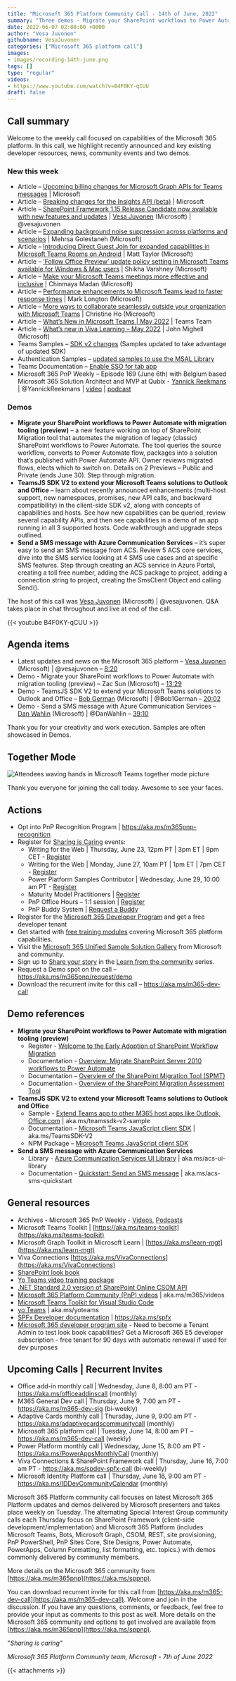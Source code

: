 ```yaml
---
title: "Microsoft 365 Platform Community Call - 14th of June, 2022"  
summary: "Three demos - Migrate your SharePoint workflows to Power Automate with migration tooling (preview), TeamsJS SDK V2 to extend your Microsoft Teams solutions to Outlook and Office, and Send a SMS message with Azure Communication Services. New articles, updated samples."
date: 2022-06-07 02:00:00 +0000
author: "Vesa Juvonen"
githubname: VesaJuvonen
categories: ["Microsoft 365 platform call"]
images:
- images/recording-14th-june.png
tags: []
type: "regular"
videos:
- https://www.youtube.com/watch?v=B4F0KY-qCUU
draft: false
---
```


## Call summary

Welcome to the weekly call focused on capabilities of the Microsoft 365 platform.  In this call, we highlight recently announced and key existing developer resources, news, community events and two demos.

### New this week

* Article – [Upcoming billing changes for Microsoft Graph APIs for Teams messages](https://devblogs.microsoft.com/microsoft365dev/upcoming-billing-changes-for-microsoft-graph-apis-for-teams-messages/) \| Microsoft
* Article – [Breaking changes for the Insights API (beta)](https://devblogs.microsoft.com/microsoft365dev/breaking-changes-for-the-insights-api-beta/) \| Microsoft
* Article – [SharePoint Framework 1.15 Release Candidate now available with new features and updates](https://devblogs.microsoft.com/microsoft365dev/sharepoint-framework-1-15-release-candidate-new-features-for-viva-connections-microsoft-teams-and-sharepoint/) \| [Vesa Juvonen](http://twitter.com/vesajuvonen) (Microsoft) \| @vesajuvonen
* Article – [Expanding background noise suppression across platforms and scenarios](https://techcommunity.microsoft.com/t5/microsoft-teams-blog/expanding-background-noise-suppression-across-platforms-and/ba-p/3300366) \| Mehrsa Golestaneh (Microsoft)
* Article – [Introducing Direct Guest Join for expanded capabilities in Microsoft Teams Rooms on Android](https://techcommunity.microsoft.com/t5/microsoft-teams-blog/introducing-direct-guest-join-for-expanded-capabilities-in/ba-p/3467078) \| Matt Taylor (Microsoft)
* Article – [‘Follow Office Preview’ update policy setting in Microsoft Teams available for Windows & Mac users](https://techcommunity.microsoft.com/t5/microsoft-teams-blog/follow-office-preview-update-policy-setting-in-microsoft-teams/ba-p/3466821) \| Shikha Varshney (Microsoft)
* Article – [Make your Microsoft Teams meetings more effective and inclusive](https://techcommunity.microsoft.com/t5/microsoft-teams-blog/make-your-microsoft-teams-meetings-more-effective-and-inclusive/ba-p/3423688) \| Chinmaya Madan (Microsoft)
* Article – [Performance enhancements to Microsoft Teams lead to faster response times](https://techcommunity.microsoft.com/t5/microsoft-teams-blog/performance-enhancements-to-microsoft-teams-lead-to-faster/ba-p/3460419) \| Mark Longton (Microsoft)
* Article – [More ways to collaborate seamlessly outside your organization with Microsoft Teams](https://techcommunity.microsoft.com/t5/microsoft-teams-blog/more-ways-to-collaborate-seamlessly-outside-your-organization/ba-p/3452686) \| Christine Ho (Microsoft)
* Article – [What’s New in Microsoft Teams \| May 2022](https://techcommunity.microsoft.com/t5/microsoft-teams-blog/what-s-new-in-microsoft-teams-may-2022/ba-p/3440546) \| Teams Team
* Article – [What’s new in Viva Learning – May 2022](https://techcommunity.microsoft.com/t5/microsoft-viva-blog/what-s-new-in-viva-learning-may-2022/ba-p/3435796) \| John Mighell (Microsoft)
* Teams Samples – [SDK v2 changes](https://github.com/OfficeDev/Microsoft-Teams-Samples/tree/main/samples) (Samples updated to take advantage of updated SDK)
* Authentication Samples – [updated samples to use the MSAL Library](https://github.com/OfficeDev/Microsoft-Teams-Samples/tree/main/samples)
* Teams Documentation – [Enable SSO for tab app](https://docs.microsoft.com/microsoftteams/platform/tabs/how-to/authentication/tab-sso-overview)
* Microsoft 365 PnP Weekly – Episode 169 (June 6th) with Belgium based Microsoft 365 Solution Architect and MVP at Qubix - [Yannick Reekmans](http://twitter.com/YannickReekmans) \| @YannickReekmans \| [video](https://pnp.github.io/blog/microsoft-365-pnp-weekly/episode-169/) \| [podcast](https://www.podbean.com/media/share/pb-uvjxj-1244047)

### Demos

* **Migrate your SharePoint workflows to Power Automate with migration tooling (preview)** – a new feature working on top of SharePoint Migration tool that automates the migration of legacy (classic) SharePoint workflows to Power Automate. The tool queries the source workflow, converts to Power Automate flow, packages into a solution that’s published with Power Automate API. Owner reviews migrated flows, elects which to switch on. Details on 2 Previews – Public and Private (ends June 30). Step through migration.
* **TeamsJS SDK V2 to extend your Microsoft Teams solutions to Outlook and Office** – learn about recently announced enhancements (multi-host support, new namespaces, promises, new API calls, and backward compatibility) in the client-side SDK v2, along with concepts of capabilities and hosts. See how new capabilities can be queried, review several capability APIs, and then see capabilities in a demo of an app running in all 3 supported hosts. Code walkthrough and upgrade steps outlined.
* **Send a SMS message with Azure Communication Services** – it’s super easy to send an SMS message from ACS. Review 5 ACS core services, dive into the SMS service looking at 4 SMS use cases and at specific SMS features. Step through creating an ACS service in Azure Portal, creating a toll free number, adding the ACS package to project, adding a connection string to project, creating the SmsClient Object and calling Send().

The host of this call was [Vesa Juvonen](http://twitter.com/vesajuvonen) (Microsoft) \| @vesajuvonen. Q&A takes place in chat throughout and live at end of the call.

{{< youtube B4F0KY-qCUU >}}

## Agenda items

* Latest updates and news on the Microsoft 365 platform – [Vesa Juvonen](http://twitter.com/vesajuvonen) (Microsoft) \| @vesajuvonen – [8:20](https://youtu.be/B4F0KY-qCUU?t=500)
* Demo - Migrate your SharePoint workflows to Power Automate with migration tooling (preview) – Zac Sun (Microsoft) – [13:29](https://youtu.be/B4F0KY-qCUU?t=809)
* Demo - TeamsJS SDK V2 to extend your Microsoft Teams solutions to Outlook and Office – [Bob German](http://twitter.com/Bob1German) (Microsoft) \| @Bob1German – [20:02](https://youtu.be/B4F0KY-qCUU?t=1202)
* Demo - Send a SMS message with Azure Communication Services – [Dan Wahlin](http://twitter.com/DanWahlin) (Microsoft) \| @DanWahlin – [39:10](https://youtu.be/B4F0KY-qCUU?t=2350)

Thank you for your creativity and work execution. Samples are often showcased in Demos.

## Together Mode 
   
![Attendees waving hands in Microsoft Teams together mode picture](images/together-mode-220607.gif)

Thank you everyone for joining the call today. Awesome to see your faces. 

## Actions

* Opt into PnP Recognition Program \| <https://aka.ms/m365pnp-recognition>
* Register for [Sharing is Caring](https://pnp.github.io/sharing-is-caring/) events:
    * Writing for the Web \| Thursday, June 23, 12pm PT \| 3pm ET \| 9pm CET - [Register](https://forms.microsoft.com/pages/responsepage.aspx?id=KtIy2vgLW0SOgZbwvQuRaXDXyCl9DkBHq4A2OG7uLpdUQkYwOVhZTkg3Rk9TVUI3NlA4R0Y0RTFSTy4u)
    * Writing for the Web \| Monday, June 27, 10am PT \| 1pm ET \| 7pm CET - [Register](https://forms.microsoft.com/pages/responsepage.aspx?id=KtIy2vgLW0SOgZbwvQuRaXDXyCl9DkBHq4A2OG7uLpdUQkYwOVhZTkg3Rk9TVUI3NlA4R0Y0RTFSTy4u)
    * Power Platform Samples Contributor \| Wednesday, June 29, 10:00 am PT - [Register](https://forms.microsoft.com/pages/responsepage.aspx?id=KtIy2vgLW0SOgZbwvQuRaXDXyCl9DkBHq4A2OG7uLpdUN09VTVU2QzRLNE0yVERQMklHSDBMUTJGWC4u)
    * Maturity Model Practitioners \| [Register](https://aka.ms/mm4m365)
    * PnP Office Hours – 1:1 session \| [Register](https://outlook.office365.com/owa/calendar/PnPSharingisCaring@warner.digital/bookings/)
    * PnP Buddy System \| [Request a Buddy](https://forms.office.com/Pages/ResponsePage.aspx?id=KtIy2vgLW0SOgZbwvQuRaXDXyCl9DkBHq4A2OG7uLpdUMjRRUVg4NElZUUJLTEY1TVVSVDJFRFpLRS4u)
* Register for the [Microsoft 365 Developer Program](https://aka.ms/m365/devprogram) and get a free developer tenant
* Get started with [free training modules](https://aka.ms/m365/dev/learn) covering Microsoft 365 platform capabilities.
* Visit the [Microsoft 365 Unified Sample Solution Gallery](https://adoption.microsoft.com/sample-solution-gallery) from Microsoft and community.
* Sign up to [Share your story](https://aka.ms/share-your-story) in the [Learn from the community](https://aka.ms/LearnFromTheCommunity/ThisWeek) series.
* Request a Demo spot on the call – <https://aka.ms/m365pnp/request/demo>
* Download the recurrent invite for this call – <https://aka.ms/m365-dev-call>

## Demo references

* **Migrate your SharePoint workflows to Power Automate with migration tooling (preview)**
    * Register - [Welcome to the Early Adoption of SharePoint Workflow Migration](https://forms.office.com/r/SX9VBNFJbX)
    * Documentation - [Overview: Migrate SharePoint Server 2010 workflows to Power Automate](https://docs.microsoft.com/sharepointmigration/spmt-workflow-overview)
    * Documentation – [Overview of the SharePoint Migration Tool (SPMT)](https://docs.microsoft.com/sharepointmigration/introducing-the-sharepoint-migration-tool)
    * Documentation - [Overview of the SharePoint Migration Assessment Tool](https://docs.microsoft.com/sharepointmigration/overview-of-the-sharepoint-migration-assessment-tool)
* **TeamsJS SDK V2 to extend your Microsoft Teams solutions to Outlook and Office**
    * Sample - [Extend Teams app to other M365 host apps like Outlook, Office.com](https://github.com/OfficeDev/m365-msteams-northwind-app-samples/tree/main/experimental/ExtendTeamsforM365) \| aka.ms/teamssdk-v2-sample
    * Documentation - [Microsoft Teams JavaScript client SDK](https://docs.microsoft.com/javascript/api/overview/msteams-client) \| aka.ms/TeamsSDK-V2
    * NPM Package – [Microsoft Teams JavaScript client SDK](https://www.npmjs.com/package/@microsoft/teams-js/)
* **Send a SMS message with Azure Communication Services**
    * Library - [Azure Communication Services UI Library](https://azure.github.io/communication-ui-library/?path=/docs/overview--page) \| aka.ms/acs-ui-library
    * Documentation - [Quickstart: Send an SMS message](https://docs.microsoft.com/azure/communication-services/quickstarts/sms/send) \| aka.ms/acs-sms-quickstart

## General resources

* Archives - Microsoft 365 PnP Weekly - [Videos](https://www.youtube.com/playlist?list=PLR9nK3mnD-OVYI-St_CBiFfuL4CZbBpkC), [Podcasts](https://pnpweekly.podbean.com/)
* Microsoft Teams Toolkit | [https://aka.ms/teams-toolkit](https://aka.ms/teams-toolkit)
* Microsoft Graph Toolkit in Microsoft Learn | [https://aka.ms/learn-mgt](https://aka.ms/learn-mgt)
* Viva Connections [https://aka.ms/VivaConnections](https://aka.ms/VivaConnections)
* [SharePoint look book](https://lookbook.microsoft.com/?WT.mc_id=m365-24198-cxa)
* [Yo Teams video training package](https://aka.ms/yoteams-training)
* [.NET Standard 2.0 version of SharePoint Online CSOM API](https://developer.microsoft.com/microsoft-365/blogs/net-standard-version-of-sharepoint-online-csom-apis?WT.mc_id=m365-24198-cxa)
* [Microsoft 365 Platform Community (PnP) videos](https://aka.ms/m365/videos) | aka.ms/m365/videos
* [Microsoft Teams Toolkit for Visual Studio Code](https://marketplace.visualstudio.com/items?itemName=TeamsDevApp.ms-teams-vscode-extension)
* [yo Teams](https://aka.ms/yoteams) | aka.ms/yoteams
* [SPFx Developer documentation](https://aka.ms/spfx) | <https://aka.ms/spfx>
* [Microsoft 365 developer program site](https://developer.microsoft.com/office/dev-program?WT.mc_id=m365-24198-cxa) - Need to become a Tenant Admin to test look book capabilities? Get a Microsoft 365 E5 developer subscription - free tenant for 90 days with automatic renewal if used for dev purposes

## Upcoming Calls | Recurrent Invites

* Office add-in monthly call \| Wednesday, June 8, 8:00 am PT - <https://aka.ms/officeaddinscall> (monthly)
* M365 General Dev call \| Thursday, June 9, 7:00 am PT - <https://aka.ms/m365-dev-sig> (bi-weekly)
* Adaptive Cards monthly call \| Thursday, June 9, 9:00 am PT - <https://aka.ms/adaptivecardscommunitycall> (monthly)
* Microsoft 365 platform call \| Tuesday, June 14, 8:00 am PT – <https://aka.ms/m365-dev-call> (weekly)
* Power Platform monthly call \| Wednesday, June 15, 8:00 am PT - <https://aka.ms/PowerAppsMonthlyCall> (monthly)
* Viva Connections & SharePoint Framework call \| Thursday, June 16, 7:00 am PT - <https://aka.ms/spdev-spfx-call> (bi-weekly)
* Microsoft Identity Platform call \| Thursday, June 16, 9:00 am PT - <https://aka.ms/IDDevCommunityCalendar> (monthly)

Microsoft 365 Platform community call focuses on latest Microsoft 365 Platform updates and demos delivered by Microsoft presenters and takes place weekly on Tuesday.  The alternating Special Interest Group community calls each Thursday focus on SharePoint Framework (client-side development/implementation) and Microsoft 365 Platform (includes Microsoft Teams, Bots, Microsoft Graph, CSOM, REST, site provisioning, PnP PowerShell, PnP Sites Core, Site Designs, Power Automate, PowerApps, Column Formatting, list formatting, etc. topics.) with demos commonly delivered by community members.

More details on the Microsoft 365 community from [https://aka.ms/m365pnp](https://aka.ms/sppnp).

You can download recurrent invite for this call from [https://aka.ms/m365-dev-call](https://aka.ms/m365-dev-call).  Welcome and join in the discussion. If you have any questions, comments, or feedback, feel free to provide your input as comments to this post as well. More details on the Microsoft 365 community and options to get involved are available from [https://aka.ms/m365pnp](https://aka.ms/sppnp).


&quot;_Sharing is caring&quot;_

_Microsoft 365 Platform Community team, Microsoft - 7th of June 2022_

{{< attachments >}}

